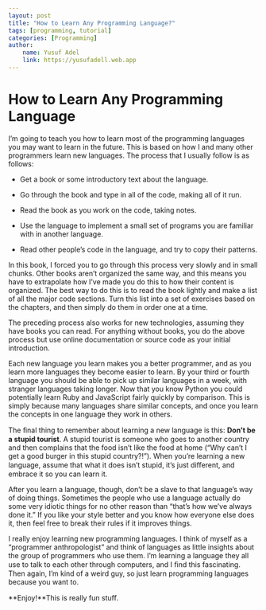```yaml
---
layout: post
title: "How to Learn Any Programming Language?"
tags: [programming, tutorial]
categories: [Programming]
author:
    name: Yusuf Adel
    link: https://yusufadell.web.app
---
```


# How to Learn Any Programming Language

I’m going to teach you how to learn most of the programming languages you may want to learn in
the future. This is based on how I and many other programmers learn new
languages. The process that I usually follow is as follows:

- Get a book or some introductory text about the language.

- Go through the book and type in all of the code, making all of it run.

- Read the book as you work on the code, taking notes.

- Use the language to implement a small set of programs you are familiar with in another language.

- Read other people’s code in the language, and try to copy their patterns.


In this book, I forced you to go through this process very slowly and in small chunks. Other books aren’t
organized the same way, and this means you have to extrapolate how I’ve made you do this to how their
content is organized. The best way to do this is to read the book lightly and make a list of all the major
code sections. Turn this list into a set of exercises based on the chapters, and then simply do them in
order one at a time.

The preceding process also works for new technologies, assuming they have books you can read. For
anything without books, you do the above process but use online documentation or source code as your
initial introduction.

Each new language you learn makes you a better programmer, and as you learn more languages they
become easier to learn. By your third or fourth language you should be able to pick up similar languages
in a week, with stranger languages taking longer. Now that you know Python you could potentially learn
Ruby and JavaScript fairly quickly by comparison. This is simply because many languages share similar
concepts, and once you learn the concepts in one language they work in others.

The ﬁnal thing to remember about learning a new language is this: **Don’t be a stupid tourist**. A stupid
tourist is someone who goes to another country and then complains that the food isn’t like the food at
home (“Why can’t I get a good burger in this stupid country?!”). When you’re learning a new language,
assume that what it does isn’t stupid, it’s just diﬀerent, and embrace it so you can learn it.

After you learn a language, though, don’t be a slave to that language’s way of doing things. Sometimes
the people who use a language actually do some very idiotic things for no other reason than “that’s how
we’ve always done it.” If you like your style better and you know how everyone else does it, then feel free
to break their rules if it improves things.

I really enjoy learning new programming languages. I think of myself as a “programmer anthropologist”
and think of languages as little insights about the group of programmers who use them. I’m learning a
language they all use to talk to each other through computers, and I ﬁnd this fascinating. Then again,
I’m kind of a weird guy, so just learn programming languages because you want to.

**Enjoy!**This is really fun stuﬀ.